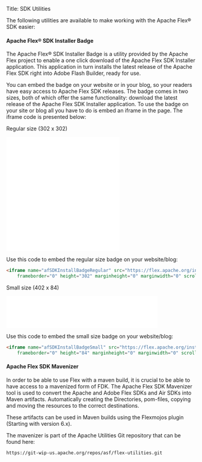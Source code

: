 Title:  SDK Utilities

<p>
    The following utilities are available to make working with the Apache Flex® SDK easier:
</p>

<div class="headline"><h4 class="title">Apache Flex® SDK Installer Badge</h4></div>

The Apache Flex® SDK Installer Badge is a utility provided by the Apache Flex project to enable a one click download of the Apache Flex SDK Installer application. This application in turn installs the latest release of the Apache Flex SDK right into Adobe Flash Builder, ready for use.

You can embed the badge on your website or in your blog, so your readers have easy access to Apache Flex SDK releases. The badge comes in two sizes, both of which offer the same functionality: download the latest release of the Apache Flex SDK Installer application. To use the badge on your site or blog all you have to do is embed an iframe in the page. The iframe code is presented below:

Regular size (302 x 302)

<iframe name="afSDKInstallBadgeRegular" src="./installerbadge/index.html" frameborder="0" height="302" marginheight="0" marginwidth="0" scrolling="no" width="302"></iframe>

Use this code to embed the regular size badge on your website/blog:

```html
<iframe name="afSDKInstallBadgeRegular" src="https://flex.apache.org/installerbadge/index.html"
    frameborder="0" height="302" marginheight="0" marginwidth="0" scrolling="no" width="302"></iframe>
```

Small size (402 x 84)

<iframe name="afSDKInstallBadgeSmall" src="./installerbadge/index.html" frameborder="0" height="84" marginheight="0" marginwidth="0" scrolling="no" width="402"></iframe>

Use this code to embed the small size badge on your website/blog:

```html
<iframe name="afSDKInstallBadgeSmall" src="https://flex.apache.org/installerbadge/index.html"
    frameborder="0" height="84" marginheight="0" marginwidth="0" scrolling="no" width="402"></iframe>
```

<div class="headline"><h4 class="title">Apache Flex SDK Mavenizer</h4></div>

In order to be able to use Flex with a maven build, it is crucial to be able to have access to a mavenized form of FDK. The Apache Flex SDK Mavenizer tool is used to convert the Apache and Adobe Flex SDKs and Air SDKs into Maven artifacts. Automatically creating the Directories, pom-files, copying and moving the resources to the correct destinations.

These artifacts can be used in Maven builds using the Flexmojos plugin (Starting with version 6.x).

The mavenizer is part of the Apache Utilities Git repository that can be found here:

    https://git-wip-us.apache.org/repos/asf/flex-utilities.git